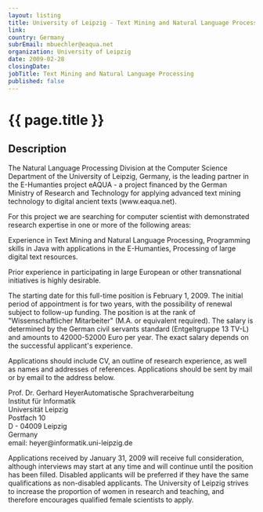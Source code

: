 ```yaml
---
layout: listing
title: University of Leipzig - Text Mining and Natural Language Processing
link:
country: Germany
subrEmail: mbuechler@eaqua.net
organization: University of Leipzig 
date: 2009-02-28
closingDate: 
jobTitle: Text Mining and Natural Language Processing
published: false
---
```



# {{ page.title }}

## Description
















<p>The Natural Language Processing Division at the Computer Science Department
of the University of Leipzig, Germany, is the leading partner in the
E-Humanties project eAQUA - a project financed by the German Ministry of
Research and Technology for applying advanced text mining technology to
digital ancient texts (www.eaqua.net).</p>

<p>For this project we are searching for computer scientist with demonstrated
research expertise in one or more of the following areas:</p>

<p>Experience in Text Mining and Natural Language Processing,
Programming skills in Java with applications in the E-Humanties,
Processing of large digital text resources.</p>

<p>Prior experience in participating in large European or other
transnational initiatives is highly
desirable.</p>

<p>The starting date for this full-time position is February 1, 2009. The
initial period of appointment is for two years, with the possibility of
renewal subject to follow-up funding. The position is at the rank of
"Wissenschaftlicher Mitarbeiter" (M.A. or equivalent required). The salary
is determined by the German civil servants standard (Entgeltgruppe 13 TV-L)
and amounts to 42000-52000 Euro per year. The exact salary depends on the
successful applicant's experience.</p>

<p>Applications should include CV, an outline of research experience, as well
as names and addresses of references. Applications should be sent by mail or
by email to the address below.</p>

<p>Prof. Dr. Gerhard HeyerAutomatische Sprachverarbeitung<br />
Institut für Informatik<br />
Universität Leipzig<br />
Postfach 10<br />
D - 04009 Leipzig<br />
Germany<br />
email: heyer@informatik.uni-leipzig.de
</p>

<p>Applications received by January 31, 2009 will receive full consideration,
although interviews may start at any time and will continue until the
position has been filled. Disabled applicants will be preferred if they have
the same qualifications as non-disabled applicants. The University of
Leipzig strives to increase the proportion of women in research and
teaching, and therefore encourages qualified female scientists to apply.</p>


